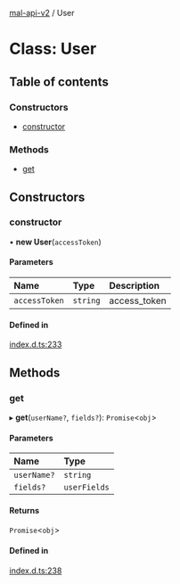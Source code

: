 [mal-api-v2](../README.md) / User

# Class: User

## Table of contents

### Constructors

-   [constructor](User.md#constructor)

### Methods

-   [get](User.md#get)

## Constructors

### constructor

• **new User**(`accessToken`)

#### Parameters

| Name          | Type     | Description  |
| :------------ | :------- | :----------- |
| `accessToken` | `string` | access_token |

#### Defined in

[index.d.ts:233](https://github.com/droidxrx/mal-api-v2/blob/4e99f9d/lib/index.d.ts#L233)

## Methods

### get

▸ **get**(`userName?`, `fields?`): `Promise`<`obj`\>

#### Parameters

| Name        | Type         |
| :---------- | :----------- |
| `userName?` | `string`     |
| `fields?`   | `userFields` |

#### Returns

`Promise`<`obj`\>

#### Defined in

[index.d.ts:238](https://github.com/droidxrx/mal-api-v2/blob/4e99f9d/lib/index.d.ts#L238)
